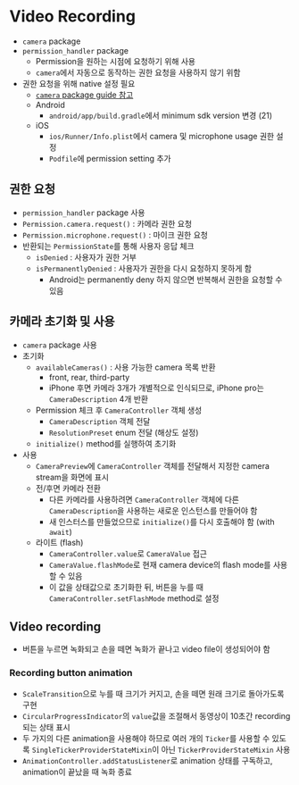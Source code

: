 # Video Recording

- `camera` package
- `permission_handler` package
  - Permission을 원하는 시점에 요청하기 위해 사용
  - `camera`에서 자동으로 동작하는 권한 요청을 사용하지 않기 위함
- 권한 요청을 위해 native 설정 필요
  - [`camera` package guide 참고](https://pub.dev/packages/camera)
  - Android
    - `android/app/build.gradle`에서 minimum sdk version 변경 (21)
  - iOS
    - `ios/Runner/Info.plist`에서 camera 및 microphone usage 권한 설정
    - `Podfile`에 permission setting 추가

## 권한 요청

- `permission_handler` package 사용
- `Permission.camera.request()` : 카메라 권한 요청
- `Permission.microphone.request()` : 마이크 권한 요청
- 반환되는 `PermissionState`를 통해 사용자 응답 체크
  - `isDenied` : 사용자가 권한 거부
  - `isPermanentlyDenied` : 사용자가 권한을 다시 요청하지 못하게 함
    - Android는 permanently deny 하지 않으면 반복해서 권한을 요청할 수 있음

## 카메라 초기화 및 사용

- `camera` package 사용
- 초기화
  - `availableCameras()` : 사용 가능한 camera 목록 반환
    - front, rear, third-party
    - iPhone 후면 카메라 3개가 개별적으로 인식되므로, iPhone pro는 `CameraDescription` 4개 반환
  - Permission 체크 후 `CameraController` 객체 생성
    - `CameraDescription` 객체 전달
    - `ResolutionPreset` enum 전달 (해상도 설정)
  - `initialize()` method를 실행하여 초기화
- 사용
  - `CameraPreview`에 `CameraController` 객체를 전달해서 지정한 camera stream을 화면에 표시
  - 전/후면 카메라 전환
    - 다른 카메라를 사용하려면 `CameraController` 객체에 다른 `CameraDescription`을 사용하는 새로운 인스턴스를 만들어야 함
    - 새 인스터스를 만들었으므로 `initialize()`를 다시 호출해야 함 (with `await`)
  - 라이트 (flash)
    - `CameraController.value`로 `CameraValue` 접근
    - `CameraValue.flashMode`로 현재 camera device의 flash mode를 사용할 수 있음
    - 이 값을 상태값으로 초기화한 뒤, 버튼을 누를 때 `CameraController.setFlashMode` method로 설정

## Video recording

- 버튼을 누르면 녹화되고 손을 떼면 녹화가 끝나고 video file이 생성되어야 함

### Recording button animation

- `ScaleTransition`으로 누를 때 크기가 커지고, 손을 떼면 원래 크기로 돌아가도록 구현
- `CircularProgressIndicator`의 `value`값을 조절해서 동영상이 10초간 recording되는 상태 표시
- 두 가지의 다른 animation을 사용해야 하므로 여러 개의 `Ticker`를 사용할 수 있도록 `SingleTickerProviderStateMixin`이 아닌 `TickerProviderStateMixin` 사용
- `AnimationController.addStatusListener`로 animation 상태를 구독하고, animation이 끝났을 때 녹화 종료
